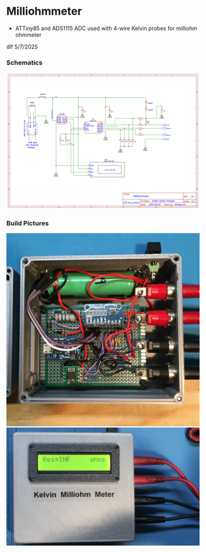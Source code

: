 # Milliohmmeter
* ATTiny85 and ADS1115 ADC used with 4-wire Kelvin probes for milliohm ohmmeter


dlf  5/7/2025 

### Schematics
![Alt text](./Milliohmmeter_Schematic.png "Milliohmmeter Schematic")


### Build Pictures
![Alt text](./Milliohmmeter_Wiring.jpg "Milliohmmeter Wiring")
![Alt text](./Milliohmmeter_Case.png "Case Picture")

